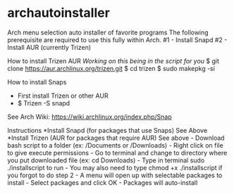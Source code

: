 # archautoinstaller
Arch menu selection auto installer of favorite programs
The following prerequisite are required to use this fully within Arch.
  #1 - Install Snapd
  #2 - Install AUR (currently Trizen)
  
  How to install Trizen AUR *Working on this being in the script for you*
  $ git clone https://aur.archlinux.org/trizen.git
  $ cd trizen
  $ sudo makepkg -si
  
  How to install Snaps
  - First install Trizen or other AUR
  - $ Trizen -S snapd 
  
  See Arch Wiki: https://wiki.archlinux.org/index.php/Snap
  
  Instructions
    *Install Snapd (for packages that use Snaps) See Above
    *Install Trizen (AUR for packages that require AUR) See above
    - Download bash script to a folder (ex: /Documents or /Downloads)
    - Right click on file to give execute permissions
    - Go to terminal and change to directory where you put downloaded file (ex: cd Downloads)
    - Type in terminal sudo ./installscript to run
        - You may also need to type chmod +x ./installscript if you forgot to do step 2
    - A menu will open up with selectable packages to install
    - Select packages and click OK
    - Packages will auto-install
  
  
